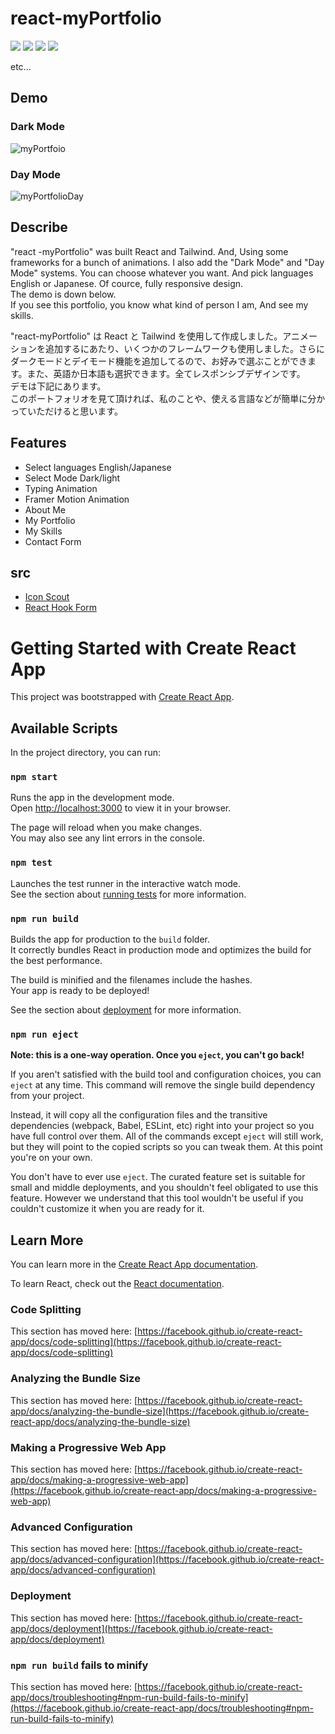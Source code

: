 # react-myPortfolio

<img src="https://img.shields.io/badge/-React-555.svg?logo=react&style=flat"> <img src="https://img.shields.io/badge/-Motion-0055ff.svg?logo=framer&style=flat-square"> <img src="https://img.shields.io/badge/-Tailwind_CSS-06B6D4.svg?logo=tailwindcss&style=flat&logoColor=ff0"> <img src="https://img.shields.io/badge/-React_Hook_Form-EC5990.svg?logo=reacthookform&style=flat&logoColor=fff">
<p>etc...</p>

## Demo

### Dark Mode

![myPortfoio](https://user-images.githubusercontent.com/75118062/220282792-cf582fac-1af5-4d0f-9669-81d4479ebb05.gif)

### Day Mode

![myPortfolioDay](https://user-images.githubusercontent.com/75118062/220292706-251e4c41-2418-41dc-bf4e-19b25970f840.gif)


## Describe

"react -myPortfolio" was built React and Tailwind. And, Using some frameworks for a bunch of animations. I also add the "Dark Mode" and "Day Mode" systems. You can choose whatever you want. And pick languages English or Japanese. Of cource, fully responsive design. <br />
The demo is down below.<br />
If you see this portfolio, you know what kind of person I am, And see my skills.

"react-myPortfolio" は React と Tailwind を使用して作成しました。アニメーションを追加するにあたり、いくつかのフレームワークも使用しました。さらにダークモードとデイモード機能を追加してるので、お好みで選ぶことができます。また、英語か日本語も選択できます。全てレスポンシブデザインです。<br />
デモは下記にあります。<br />
このポートフォリオを見て頂ければ、私のことや、使える言語などが簡単に分かっていただけると思います。

## Features
- Select languages English/Japanese
- Select Mode Dark/light
- Typing Animation
- Framer Motion Animation
- About Me
- My Portfolio
- My Skills
- Contact Form

## src
* [Icon Scout](https://iconscout.com/)
* [React Hook Form](https://react-hook-form.com/)


# Getting Started with Create React App

This project was bootstrapped with [Create React App](https://github.com/facebook/create-react-app).

## Available Scripts

In the project directory, you can run:

### `npm start`

Runs the app in the development mode.\
Open [http://localhost:3000](http://localhost:3000) to view it in your browser.

The page will reload when you make changes.\
You may also see any lint errors in the console.

### `npm test`

Launches the test runner in the interactive watch mode.\
See the section about [running tests](https://facebook.github.io/create-react-app/docs/running-tests) for more information.

### `npm run build`

Builds the app for production to the `build` folder.\
It correctly bundles React in production mode and optimizes the build for the best performance.

The build is minified and the filenames include the hashes.\
Your app is ready to be deployed!

See the section about [deployment](https://facebook.github.io/create-react-app/docs/deployment) for more information.

### `npm run eject`

**Note: this is a one-way operation. Once you `eject`, you can't go back!**

If you aren't satisfied with the build tool and configuration choices, you can `eject` at any time. This command will remove the single build dependency from your project.

Instead, it will copy all the configuration files and the transitive dependencies (webpack, Babel, ESLint, etc) right into your project so you have full control over them. All of the commands except `eject` will still work, but they will point to the copied scripts so you can tweak them. At this point you're on your own.

You don't have to ever use `eject`. The curated feature set is suitable for small and middle deployments, and you shouldn't feel obligated to use this feature. However we understand that this tool wouldn't be useful if you couldn't customize it when you are ready for it.

## Learn More

You can learn more in the [Create React App documentation](https://facebook.github.io/create-react-app/docs/getting-started).

To learn React, check out the [React documentation](https://reactjs.org/).

### Code Splitting

This section has moved here: [https://facebook.github.io/create-react-app/docs/code-splitting](https://facebook.github.io/create-react-app/docs/code-splitting)

### Analyzing the Bundle Size

This section has moved here: [https://facebook.github.io/create-react-app/docs/analyzing-the-bundle-size](https://facebook.github.io/create-react-app/docs/analyzing-the-bundle-size)

### Making a Progressive Web App

This section has moved here: [https://facebook.github.io/create-react-app/docs/making-a-progressive-web-app](https://facebook.github.io/create-react-app/docs/making-a-progressive-web-app)

### Advanced Configuration

This section has moved here: [https://facebook.github.io/create-react-app/docs/advanced-configuration](https://facebook.github.io/create-react-app/docs/advanced-configuration)

### Deployment

This section has moved here: [https://facebook.github.io/create-react-app/docs/deployment](https://facebook.github.io/create-react-app/docs/deployment)

### `npm run build` fails to minify

This section has moved here: [https://facebook.github.io/create-react-app/docs/troubleshooting#npm-run-build-fails-to-minify](https://facebook.github.io/create-react-app/docs/troubleshooting#npm-run-build-fails-to-minify)
